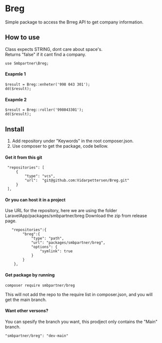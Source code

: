 # Breg
Simple package to access the Brreg API to get company information.
  
  
## How to use
Class expects STRING, dont care about space's.  
Returns "false" if it cant find a company.

```
use Smbpartner\Breg;
```

#### Exapmle 1
```
$result = Breg::enheter('998 043 301');
dd($result);
```
#### Exapmle 2
```
$result = Breg::roller('998043301');
dd($result);
```


## Install
1. Add repository under "Keywords" in the root composer.json. 
2. Use composer to get the package, code bellow.
  
#### Get it from this git
```
 "repositories": [
     {
         "type": "vcs",
         "url":  "git@github.com:Vidarpettersen/Breg.git"
     }
 ],
```
#### Or you can host it in a project  
Use URL for the repository, here we are using the folder LaravelApp/packages/smbpartner/breg 
Download the zip from release page.  
```
   "repositories":{
        "breg":{
            "type": "path",
            "url": "packages/smbpartner/breg",
            "options": {
                "symlink": true
            }
        }
    },
```

#### Get package by running
```
composer require smbpartner/breg
```
This will not add the repo to the require list in composer.json, and you will get the main branch.

#### Want other versons?
You can spesify the branch you want, this prodject only contains the "Main" branch.
```
"smbpartner/breg": "dev-main"
```


